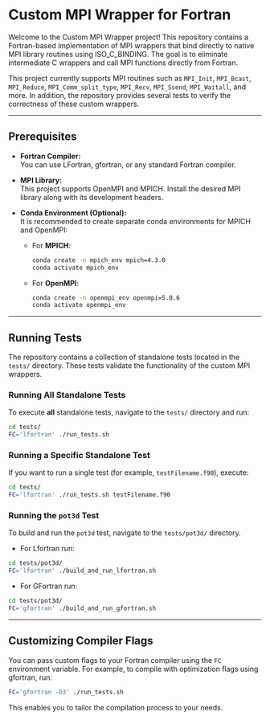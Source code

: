 # Custom MPI Wrapper for Fortran

Welcome to the Custom MPI Wrapper project! This repository contains a Fortran-based implementation of MPI wrappers that bind directly to native MPI library routines using ISO_C_BINDING. The goal is to eliminate intermediate C wrappers and call MPI functions directly from Fortran.

This project currently supports MPI routines such as `MPI_Init`, `MPI_Bcast`, `MPI_Reduce`, `MPI_Comm_split_type`, `MPI_Recv`, `MPI_Ssend`, `MPI_Waitall`, and more. In addition, the repository provides several tests to verify the correctness of these custom wrappers.


<!-- ## Features

- **Direct MPI Bindings:**  
  Use ISO_C_BINDING to call MPI functions directly without custom C wrappers.

- **Comprehensive Wrappers:**  
  Implements wrappers for various MPI functions (e.g., broadcast, reduction, communicator splitting, synchronous send/receive, wait-all).

- **Status and Request Conversions:**  
  Converts between Fortran integer handles and C pointers for MPI requests, statuses, and other objects.

- **Cross-MPI Compatibility:**  
  Supports both OpenMPI and MPICH. You can build separate conda environments for each MPI implementation. -->
---

## Prerequisites

- **Fortran Compiler:**  
  You can use LFortran, gfortran, or any standard Fortran compiler.

- **MPI Library:**  
  This project supports OpenMPI and MPICH. Install the desired MPI library along with its development headers.

- **Conda Environment (Optional):**  
  It is recommended to create separate conda environments for MPICH and OpenMPI:
  - For **MPICH**:
    ```bash
    conda create -n mpich_env mpich=4.3.0
    conda activate mpich_env
    ```
  - For **OpenMPI**:
    ```bash
    conda create -n openmpi_env openmpi=5.0.6
    conda activate openmpi_env
    ```

---

## Running Tests

The repository contains a collection of standalone tests located in the `tests/` directory. These tests validate the functionality of the custom MPI wrappers.

### Running All Standalone Tests

To execute **all** standalone tests, navigate to the `tests/` directory and run:

```bash
cd tests/
FC='lfortran' ./run_tests.sh
```

### Running a Specific Standalone Test

If you want to run a single test (for example, `testFilename.f90`), execute:

```bash
cd tests/
FC='lfortran' ./run_tests.sh testFilename.f90
```

### Running the `pot3d` Test

To build and run the `pot3d` test, navigate to the `tests/pot3d/` directory.

- For Lfortran run:

```bash
cd tests/pot3d/
FC='lfortran' ./build_and_run_lfortran.sh
```

- For GFortran run:

```bash
cd tests/pot3d/
FC='gfortran' ./build_and_run_gfortran.sh
```

---

## Customizing Compiler Flags

You can pass custom flags to your Fortran compiler using the `FC` environment variable. For example, to compile with optimization flags using gfortran, run:

```bash
FC='gfortran -O3' ./run_tests.sh
```

This enables you to tailor the compilation process to your needs.



